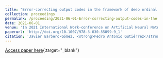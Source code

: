 ```yaml
---
title: "Error-correcting output codes in the framework of deep ordinal classification"
collection: proceedings
permalink: /proceeding/2021-06-01-Error-correcting-output-codes-in-the-framework-of-deep-ordinal-classification
date: 2021-06-01
venue: 'In 2021 International Work-conference on Artificial Neural Networks (IWANN 2021)'
paperurl: 'http://doi.org/10.1007/978-3-030-85099-9_1'
citation: 'Javier Barbero-Gómez, <strong>Pedro Antonio Gutiérrez</strong>, César Hervás-Martínez, &quot;Error-correcting output codes in the framework of deep ordinal classification.&quot; In 2021 International Work-conference on Artificial Neural Networks (IWANN 2021), Lecture Notes in Computer Science (LNCS), Vol. 12862(Part II), 2021, Online, pp.3-13.'
---
```

[Access paper here](http://doi.org/10.1007/978-3-030-85099-9_1){:target="_blank"}
